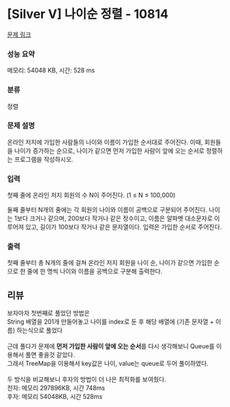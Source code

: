 # [Silver V] 나이순 정렬 - 10814 

[문제 링크](https://www.acmicpc.net/problem/10814) 

### 성능 요약

메모리: 54048 KB, 시간: 528 ms

### 분류

정렬

### 문제 설명

<p>온라인 저지에 가입한 사람들의 나이와 이름이 가입한 순서대로 주어진다. 이때, 회원들을 나이가 증가하는 순으로, 나이가 같으면 먼저 가입한 사람이 앞에 오는 순서로 정렬하는 프로그램을 작성하시오.</p>

### 입력 

 <p>첫째 줄에 온라인 저지 회원의 수 N이 주어진다. (1 ≤ N ≤ 100,000)</p>

<p>둘째 줄부터 N개의 줄에는 각 회원의 나이와 이름이 공백으로 구분되어 주어진다. 나이는 1보다 크거나 같으며, 200보다 작거나 같은 정수이고, 이름은 알파벳 대소문자로 이루어져 있고, 길이가 100보다 작거나 같은 문자열이다. 입력은 가입한 순서로 주어진다.</p>

### 출력 

 <p>첫째 줄부터 총 N개의 줄에 걸쳐 온라인 저지 회원을 나이 순, 나이가 같으면 가입한 순으로 한 줄에 한 명씩 나이와 이름을 공백으로 구분해 출력한다.</p>

## 리뷰
보자마자 첫번째로 풀었던 방법은<br>
String 배열을 201개 만들어놓고 나이를 index로 둔 후 해당 배열에 (기존 문자열 + 이름) 하는식으로 풀었다<br>
<br>
근데 풀다가 문제에 <b>먼저 가입한 사람이 앞에 오는 순서</b>를 다시 생각해보니 Queue를 이용해서 풀면 좋을것 같았다.<br>
그래서 TreeMap을 이용해서 key값은 나이, value는 queue로 두어 풀이하였다.<br>
<br>
두 방식을 비교해보니 후자의 방법이 더 나은 최적화를 보여줬다.<br>
전자: 메모리 297896KB, 시간 748ms<br>
후자: 메모리 54048KB, 시간 528ms<br>
